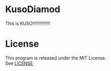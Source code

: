 # KusoDiamod
This is KUSO!!!!!!!!!!!!!!

# License
This program is released under the MIT License.  
See [LICENSE](/LICENSE)  
